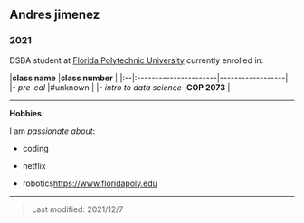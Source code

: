 ## Andres jimenez

### 2021 

DSBA student at [Florida Polytechnic University](https://www.floridapoly.edu) currently enrolled in:

|**class name**             |**class number**  |
|:--|:----------------------|------------------|
|- _pre-cal_                |#unknown          |
|- _intro to data science_  |**COP 2073**      |
***
**Hobbies:**

I am _passionate about_: 

- coding

- netflix 

- robotics<https://www.floridapoly.edu>

***

> Last modified: 2021/12/7
